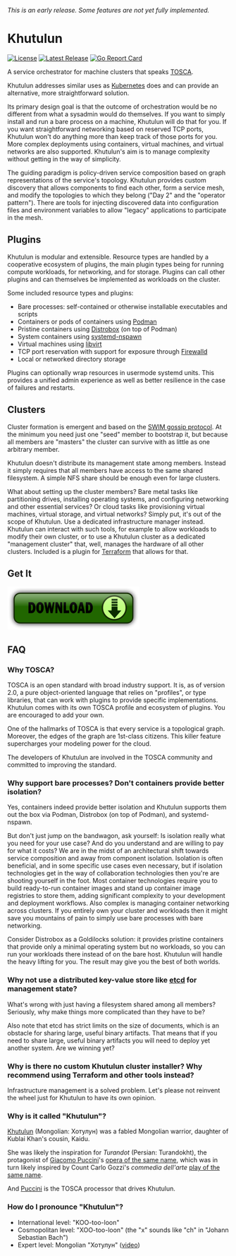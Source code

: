 *This is an early release. Some features are not yet fully implemented.*

Khutulun
========

[![License](https://img.shields.io/badge/License-Apache%202.0-blue.svg)](https://opensource.org/licenses/Apache-2.0)
[![Latest Release](https://img.shields.io/github/release/tliron/khutulun.svg)](https://github.com/tliron/khutulun/releases/latest)
[![Go Report Card](https://goreportcard.com/badge/github.com/tliron/khutulun)](https://goreportcard.com/report/github.com/tliron/khutulun)

A service orchestrator for machine clusters that speaks
[TOSCA](https://www.oasis-open.org/committees/tosca/).

Khutulun addresses similar uses as [Kubernetes](https://kubernetes.io/) does and can provide an
alternative, more straightforward solution.

Its primary design goal is that the outcome of orchestration would be no different from what a
sysadmin would do themselves. If you want to simply install and run a bare process on a machine,
Khutulun will do that for you. If you want straightforward networking based on reserved TCP ports,
Khutulun won't do anything more than keep track of those ports for you. More complex deployments
using containers, virtual machines, and virtual networks are also supported. Khutulun's aim is to
manage complexity without getting in the way of simplicity.

The guiding paradigm is policy-driven service composition based on graph representations of the
service's topology. Khutulun provides custom discovery that allows components to find each other,
form a service mesh, and modify the topologies to which they belong ("Day 2" and the "operator
pattern"). There are tools for injecting discovered data into configuration files and environment
variables to allow "legacy" applications to participate in the mesh.

Plugins
-------

Khutulun is modular and extensible. Resource types are handled by a cooperative ecosystem of plugins,
the main plugin types being for running compute workloads, for networking, and for storage. Plugins
can call other plugins and can themselves be implemented as workloads on the cluster.

Some included resource types and plugins:

* Bare processes: self-contained or otherwise installable executables and scripts
* Containers or pods of containers using [Podman](https://podman.io/)
* Pristine containers using [Distrobox](https://distrobox.privatedns.org/) (on top of Podman)
* System containers using [systemd-nspawn](https://www.freedesktop.org/software/systemd/man/systemd-nspawn.html)
* Virtual machines using [libvirt](https://libvirt.org/)
* TCP port reservation with support for exposure through [Firewalld](https://firewalld.org/)
* Local or networked directory storage

Plugins can optionally wrap resources in usermode systemd units. This provides a unified admin
experience as well as better resilience in the case of failures and restarts.

Clusters
--------

Cluster formation is emergent and based on the [SWIM gossip protocol](https://ieeexplore.ieee.org/document/1028914).
At the minimum you need just one "seed" member to bootstrap it, but because all members are "masters"
the cluster can survive with as little as one arbitrary member.

Khutulun doesn't distribute its management state among members. Instead it simply requires that all
members have access to the same shared filesystem. A simple NFS share should be enough even for large
clusters.

What about setting up the cluster members? Bare metal tasks like partitioning drives, installing
operating systems, and configuring networking and other essential services? Or cloud tasks like
provisioning virtual machines, virtual storage, and virtual networks? Simply put, it's out of the
scope of Khutulun. Use a dedicated infrastructure manager instead. Khutulun can interact with such
tools, for example to allow workloads to modify their own cluster, or to use a Khutulun cluster as
a dedicated "management cluster" that, well, manages the hardware of all other clusters. Included is
a plugin for [Terraform](https://www.terraform.io/) that allows for that.

Get It
------

[![Download](assets/media/download.png "Download")](https://github.com/tliron/khutulun/releases)

FAQ
---

### Why TOSCA?

TOSCA is an open standard with broad industry support. It is, as of version 2.0, a pure
object-oriented language that relies on "profiles", or type libraries, that can work with plugins
to provide specific implementations. Khutulun comes with its own TOSCA profile and ecosystem of
plugins. You are encouraged to add your own.

One of the hallmarks of TOSCA is that every service is a topological graph. Moreover, the edges
of the graph are 1st-class citizens. This killer feature supercharges your modeling power for the
cloud.

The developers of Khutulun are involved in the TOSCA community and committed to improving the
standard.

### Why support bare processes? Don't containers provide better isolation?

Yes, containers indeed provide better isolation and Khutulun supports them out the box via Podman,
Distrobox (on top of Podman), and systemd-nspawn.

But don't just jump on the bandwagon, ask yourself: Is isolation really what you need for your use
case? And do you understand and are willing to pay for what it costs? We are in the midst of an
architectural shift towards service composition and away from component isolation. Isolation is often
beneficial, and in some specific use cases even necessary, but if isolation technologies get in the way
of collaboration technologies then you're are shooting yourself in the foot. Most container
technologies require you to build ready-to-run container images and stand up container image registries
to store them, adding significant complexity to your development and deployment workflows. Also complex
is managing container networking across clusters. If you entirely own your cluster and workloads then
it might save you mountains of pain to simply use bare processes with bare networking.

Consider Distrobox as a Goldilocks solution: it provides pristine containers that provide only a
minimal operating system but no workloads, so you can run your workloads there instead of on the
bare host. Khutulun will handle the heavy lifting for you. The result may give you the best of both
worlds.

### Why not use a distributed key-value store like [etcd](https://etcd.io/) for management state?

What's wrong with just having a filesystem shared among all members? Seriously, why make things more
complicated than they have to be?

Also note that etcd has strict limits on the size of documents, which is an obstacle for sharing large,
useful binary artifacts. That means that if you need to share large, useful binary artifacts you will
need to deploy yet another system. Are we winning yet?

### Why is there no custom Khutulun cluster installer? Why recommend using Terraform and other tools instead?

Infrastructure management is a solved problem. Let's please not reinvent the wheel just for Khutulun
to have its own opinion.

### Why is it called "Khutulun"?

[Khutulun](https://en.wikipedia.org/wiki/Khutulun) (Mongolian: Хотулун) was a fabled Mongolian warrior,
daughter of Kublai Khan's cousin, Kaidu.

She was likely the inspiration for *Turandot* (Persian: Turandokht), the protagonist of
[Giacomo Puccini](https://en.wikipedia.org/wiki/Giacomo_Puccini)'s
[opera of the same name](https://en.wikipedia.org/wiki/Turandot), which was in turn likely inspired
by Count Carlo Gozzi's *commedia dell'arte*
[play of the same name](https://en.wikipedia.org/wiki/turandot_(Gozzi)).

And [Puccini](https://puccini.cloud/) is the TOSCA processor that drives Khutulun.

### How do I pronounce "Khutulun"?

* International level: "KOO-too-loon"
* Cosmopolitan level: "XOO-too-loon" (the "x" sounds like "ch" in "Johann Sebastian Bach")
* Expert level: Mongolian "Хотулун" ([video](https://www.youtube.com/watch?v=uP0BagZ-ZCE&t=58s))
